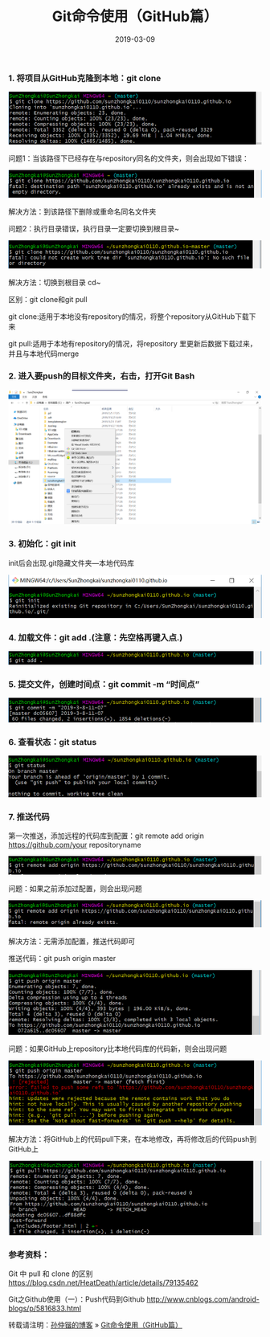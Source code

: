 ﻿---
layout: post
title: Git命令使用（GitHub篇）
date: 2019-03-09 
tag: Git
---

###  1. 将项目从GitHub克隆到本地：git clone

![](/images/posts/Git/Git1.png)

问题1：当该路径下已经存在与repository同名的文件夹，则会出现如下错误：

![](/images/posts/Git/Git2.png)

解决方法：到该路径下删除或重命名同名文件夹

问题2：执行目录错误，执行目录一定要切换到根目录~

![](/images/posts/Git/Git3.png)

解决方法：切换到根目录  cd~

区别：git clone和git pull

git clone:适用于本地没有repository的情况，将整个repository从GitHub下载下来

git pull:适用于本地有repository的情况，将repository 里更新后数据下载过来，并且与本地代码merge
 
### 2. 进入要push的目标文件夹，右击，打开Git Bash

![](/images/posts/Git/Git4.png)

### 3. 初始化：git init

init后会出现.git隐藏文件夹—本地代码库

![](/images/posts/Git/Git5.png)

### 4. 加载文件：git add .(注意：先空格再键入点.)

![](/images/posts/Git/Git6.png)

### 5. 提交文件，创建时间点：git commit -m “时间点”

![](/images/posts/Git/Git7.png)

### 6. 查看状态：git status

![](/images/posts/Git/Git8.png)

### 7. 推送代码

第一次推送，添加远程的代码库到配置：git remote add origin https://github.com/your repositoryname

![](/images/posts/Git/Git9.png)

问题：如果之前添加过配置，则会出现问题

![](/images/posts/Git/Git10.png)

解决方法：无需添加配置，推送代码即可

推送代码：git push origin master

![](/images/posts/Git/Git11.png)

问题：如果GitHub上repository比本地代码库的代码新，则会出现问题

![](/images/posts/Git/Git12.png)

解决方法：将GitHub上的代码pull下来，在本地修改，再将修改后的代码push到GitHub上

![](/images/posts/Git/Git13.png)

### 参考资料：

Git 中 pull 和 clone 的区别
https://blog.csdn.net/HeatDeath/article/details/79135462

Git之Github使用（一）：Push代码到Github
http://www.cnblogs.com/android-blogs/p/5816833.html

转载请注明：[孙仲锴的博客](https://sunzhongkai0110.github.io) » [Git命令使用（GitHub篇）](https://sunzhongkai0110.github.io/2019/03/2019/03/Git命令使用-GitHub篇/)

